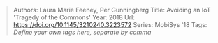 > Authors: Laura Marie Feeney, Per Gunningberg
> Title: Avoiding an IoT 'Tragedy of the Commons'
> Year: 2018
> Url: https://doi.org/10.1145/3210240.3223572
> Series: MobiSys '18
> Tags: *Define your own tags here, separate by comma*